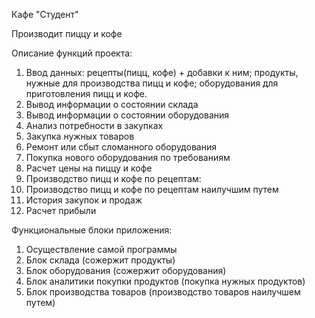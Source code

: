 Кафе "Студент"

Производит пиццу и кофе

Описание функций проекта:
1. Ввод данных: 
  рецепты(пицц, кофе) + добавки к ним;
  продукты, нужные для производства пицц и кофе; 
  оборудования для приготовления пицц и кофе.
2. Вывод информации о состоянии склада
3. Вывод информации о состоянии оборудования
4. Анализ потребности в закупках
5. Закупка нужных товаров
6. Ремонт или сбыт сломанного оборудования
7. Покупка нового оборудования по требованиям
8. Расчет цены на пиццу и кофе
9. Производство пицц и кофе по рецептам:
10. Производство пицц и кофе по рецептам наилучшим путем
11. История закупок и продаж
12. Расчет прибыли

Функциональные блоки приложения:
1. Осуществление самой программы
2. Блок склада (сожержит продукты)
3. Блок оборудования (сожержит оборудования)
4. Блок аналитики покупки продуктов (покупка нужных продуктов)
5. Блок производства товаров (производство товаров наилучшем путем)
